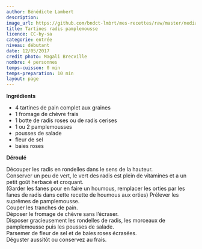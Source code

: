 ```yaml
---
author: Bénédicte Lambert
description: 
image_url: https://github.com/bndct-lmbrt/mes-recettes/raw/master/medias/tartine-radis.jpg
title: Tartines radis pamplemousse
licence: CC-by-sa
categorie: entrée
niveau: débutant
date: 12/05/2017
credit photo: Magali Brecville
nombre: 4 personnes
temps-cuisson: 0 min
temps-preparation: 10 min
layout: page
---
```



**Ingrédients**  

* 4 tartines de pain complet aux graines
* 1 fromage de chèvre frais
* 1 botte de radis roses ou de radis cerises
* 1 ou 2 pamplemousses
* pousses de salade
* fleur de sel
* baies roses

**Déroulé**  

Découper les radis en rondelles dans le sens de la hauteur.  
Conserver un peu de vert, le vert des radis est plein de vitamines et a un petit goût herbacé et croquant.    
(Garder les fanes pour en faire un houmous, remplacer les orties par les fanes de radis dans cette recette de houmous aux orties)
Prélever les suprêmes de pamplemousse.  
Couper les tranches de pain.  
Déposer le fromage de chèvre sans l’écraser.  
Disposer gracieusement les rondelles de radis, les morceaux de pamplemousse puis les pousses de salade.  
Parsemer de fleur de sel et de baies roses écrasées.  
Déguster aussitôt ou conservez au frais.  